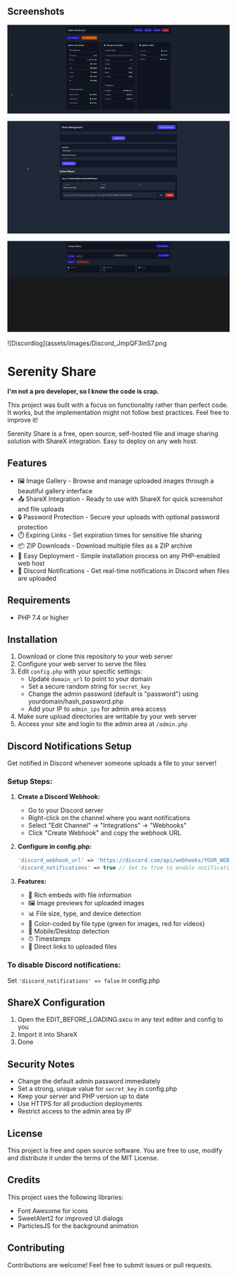 ## Screenshots

![Dashboard](assets/images/dash.png)

![File Sharing](assets/images/share.png)

![Gallery View](assets/images/gallery.png)

![Discordlog](assets/images/Discord_JmpQF3inS7.png




# Serenity Share

**I'm not a pro developer, so I know the code is crap.**

This project was built with a focus on functionality rather than perfect code. It works, but the implementation might not follow best practices. Feel free to improve it!

Serenity Share is a free, open source, self-hosted file and image sharing solution with ShareX integration. Easy to deploy on any web host.

## Features

- 🖼️ Image Gallery - Browse and manage uploaded images through a beautiful gallery interface
- 📤 ShareX Integration - Ready to use with ShareX for quick screenshot and file uploads
- 🔒 Password Protection - Secure your uploads with optional password protection
- ⏱️ Expiring Links - Set expiration times for sensitive file sharing
- 📦 ZIP Downloads - Download multiple files as a ZIP archive
- 🚀 Easy Deployment - Simple installation process on any PHP-enabled web host
- 💬 Discord Notifications - Get real-time notifications in Discord when files are uploaded

## Requirements

- PHP 7.4 or higher

## Installation

1. Download or clone this repository to your web server
2. Configure your web server to serve the files
3. Edit `config.php` with your specific settings:
   - Update `domain_url` to point to your domain
   - Set a secure random string for `secret_key`
   - Change the admin password (default is "password") using yourdomain/hash_password.php
   - Add your IP to `admin_ips` for admin area access
4. Make sure upload directories are writable by your web server
5. Access your site and login to the admin area at `/admin.php`

## Discord Notifications Setup

Get notified in Discord whenever someone uploads a file to your server!

### Setup Steps:

1. **Create a Discord Webhook:**
   - Go to your Discord server
   - Right-click on the channel where you want notifications
   - Select "Edit Channel" → "Integrations" → "Webhooks"
   - Click "Create Webhook" and copy the webhook URL

2. **Configure in config.php:**
   ```php
   'discord_webhook_url' => 'https://discord.com/api/webhooks/YOUR_WEBHOOK_URL_HERE',
   'discord_notifications' => true // Set to true to enable notifications
   ```

3. **Features:**
   - 🎨 Rich embeds with file information
   - 🖼️ Image previews for uploaded images
   - 📊 File size, type, and device detection
   - 🎯 Color-coded by file type (green for images, red for videos)
   - 📱 Mobile/Desktop detection
   - ⏰ Timestamps
   - 🔗 Direct links to uploaded files

### To disable Discord notifications:
Set `'discord_notifications' => false` in config.php

## ShareX Configuration

1. Open the EDIT_BEFORE_LOADING.sxcu in any text editer and config to you
2. Import it into ShareX
3. Done

## Security Notes

- Change the default admin password immediately
- Set a strong, unique value for `secret_key` in config.php
- Keep your server and PHP version up to date
- Use HTTPS for all production deployments
- Restrict access to the admin area by IP

## License

This project is free and open source software. You are free to use, modify and distribute it under the terms of the MIT License.

## Credits

This project uses the following libraries:

- Font Awesome for icons
- SweetAlert2 for improved UI dialogs
- ParticlesJS for the background animation

## Contributing

Contributions are welcome! Feel free to submit issues or pull requests.

